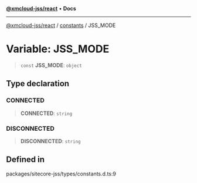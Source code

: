 [**@xmcloud-jss/react**](../../../README.md) • **Docs**

***

[@xmcloud-jss/react](../../../README.md) / [constants](../README.md) / JSS\_MODE

# Variable: JSS\_MODE

> `const` **JSS\_MODE**: `object`

## Type declaration

### CONNECTED

> **CONNECTED**: `string`

### DISCONNECTED

> **DISCONNECTED**: `string`

## Defined in

packages/sitecore-jss/types/constants.d.ts:9

